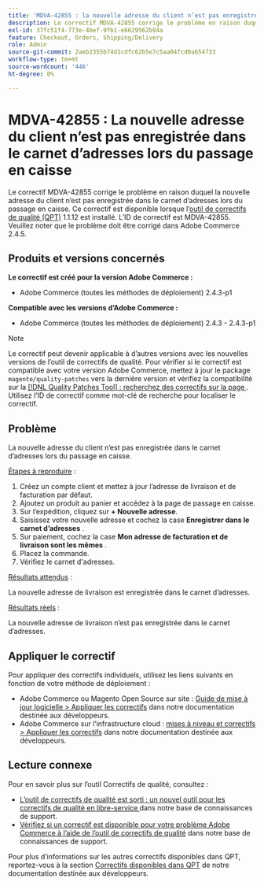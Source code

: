 ```yaml
---
title: 'MDVA-42855 : la nouvelle adresse du client n’est pas enregistrée dans le carnet d’adresses lors du passage en caisse '
description: Le correctif MDVA-42855 corrige le problème en raison duquel la nouvelle adresse du client n’est pas enregistrée dans le carnet d’adresses lors du passage en caisse. Ce correctif est disponible lorsque l’[outil de correctifs de qualité (QPT)](/help/announcements/adobe-commerce-announcements/magento-quality-patches-released-new-tool-to-self-serve-quality-patches.md) 1.1.12 est installé. L’ID de correctif est MDVA-42855. Veuillez noter que le problème doit être corrigé dans Adobe Commerce 2.4.5.
exl-id: 37fc51f4-773e-4bef-9fb1-e6629562b94a
feature: Checkout, Orders, Shipping/Delivery
role: Admin
source-git-commit: 2aeb2355b74d1cdfc62b5e7c5aa04fcd0a654733
workflow-type: tm+mt
source-wordcount: '446'
ht-degree: 0%

---
```


# MDVA-42855 : La nouvelle adresse du client n’est pas enregistrée dans le carnet d’adresses lors du passage en caisse

Le correctif MDVA-42855 corrige le problème en raison duquel la nouvelle adresse du client n’est pas enregistrée dans le carnet d’adresses lors du passage en caisse. Ce correctif est disponible lorsque l’[outil de correctifs de qualité (QPT)](/help/announcements/adobe-commerce-announcements/magento-quality-patches-released-new-tool-to-self-serve-quality-patches.md) 1.1.12 est installé. L’ID de correctif est MDVA-42855. Veuillez noter que le problème doit être corrigé dans Adobe Commerce 2.4.5.

## Produits et versions concernés

**Le correctif est créé pour la version Adobe Commerce :**

* Adobe Commerce (toutes les méthodes de déploiement) 2.4.3-p1

**Compatible avec les versions d’Adobe Commerce :**

* Adobe Commerce (toutes les méthodes de déploiement) 2.4.3 - 2.4.3-p1

>[!NOTE]
>
>Le correctif peut devenir applicable à d’autres versions avec les nouvelles versions de l’outil de correctifs de qualité. Pour vérifier si le correctif est compatible avec votre version Adobe Commerce, mettez à jour le package `magento/quality-patches` vers la dernière version et vérifiez la compatibilité sur la [[!DNL Quality Patches Tool] : recherchez des correctifs sur la page ](https://experienceleague.adobe.com/tools/commerce-quality-patches/index.html). Utilisez l’ID de correctif comme mot-clé de recherche pour localiser le correctif.

## Problème

La nouvelle adresse du client n’est pas enregistrée dans le carnet d’adresses lors du passage en caisse.

<u>Étapes à reproduire</u> :

1. Créez un compte client et mettez à jour l’adresse de livraison et de facturation par défaut.
1. Ajoutez un produit au panier et accédez à la page de passage en caisse.
1. Sur l’expédition, cliquez sur **+ Nouvelle adresse**.
1. Saisissez votre nouvelle adresse et cochez la case **Enregistrer dans le carnet d’adresses** .
1. Sur paiement, cochez la case **Mon adresse de facturation et de livraison sont les mêmes** .
1. Placez la commande.
1. Vérifiez le carnet d&#39;adresses.

<u>Résultats attendus</u> :

La nouvelle adresse de livraison est enregistrée dans le carnet d’adresses.

<u>Résultats réels</u> :

La nouvelle adresse de livraison n’est pas enregistrée dans le carnet d’adresses.

## Appliquer le correctif

Pour appliquer des correctifs individuels, utilisez les liens suivants en fonction de votre méthode de déploiement :

* Adobe Commerce ou Magento Open Source sur site : [Guide de mise à jour logicielle > Appliquer les correctifs](https://experienceleague.adobe.com/en/docs/commerce-operations/tools/quality-patches-tool/usage) dans notre documentation destinée aux développeurs.
* Adobe Commerce sur l’infrastructure cloud : [mises à niveau et correctifs > Appliquer les correctifs](https://experienceleague.adobe.com/en/docs/commerce-cloud-service/user-guide/develop/upgrade/apply-patches) dans notre documentation destinée aux développeurs.

## Lecture connexe

Pour en savoir plus sur l’outil Correctifs de qualité, consultez :

* [ L’outil de correctifs de qualité est sorti : un nouvel outil pour les correctifs de qualité en libre-service ](/help/announcements/adobe-commerce-announcements/magento-quality-patches-released-new-tool-to-self-serve-quality-patches.md) dans notre base de connaissances de support.
* [Vérifiez si un correctif est disponible pour votre problème Adobe Commerce à l’aide de l’outil de correctifs de qualité](/help/support-tools/patches-available-in-qpt-tool/check-patch-for-magento-issue-with-magento-quality-patches.md) dans notre base de connaissances de support.

Pour plus d’informations sur les autres correctifs disponibles dans QPT, reportez-vous à la section [Correctifs disponibles dans QPT](https://experienceleague.adobe.com/tools/commerce-quality-patches/index.html) de notre documentation destinée aux développeurs.
